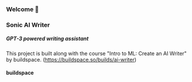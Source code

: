 ### Welcome 👋

<h3>Sonic AI Writer</h3> 
<h5>GPT-3 powered writing assistant</h5>

This project is built along with the course "Intro to ML: Create an AI Writer" by buildspace.
(https://buildspace.so/builds/ai-writer)

#### buildspace
